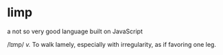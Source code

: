 # limp
a not so very good language built on JavaScript

/lɪmp/
_v._ To walk lamely, especially with irregularity, as if favoring one leg.
